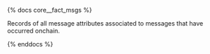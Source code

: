 {% docs core__fact_msgs %}

Records of all message attributes associated to messages that have occurred onchain. 

{% enddocs %}